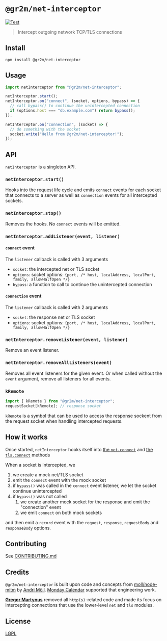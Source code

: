 # `@gr2m/net-interceptor`

[![Test](https://github.com/gr2m/node-net-interceptor/actions/workflows/test.yml/badge.svg)](https://github.com/gr2m/node-net-interceptor/actions/workflows/test.yml)

> Intercept outgoing network TCP/TLS connections

## Install

```
npm install @gr2m/net-interceptor
```

## Usage

```js
import netInterceptor from "@gr2m/net-interceptor";

netInterceptor.start();
netInterceptor.on("connect", (socket, options, bypass) => {
  // call bypass() to continue the unintercepted connection
  if (options.host === "db.example.com") return bypass();
});

netInterceptor.on("connection", (socket) => {
  // do something with the socket
  socket.write("Hello from @gr2m/net-interceptor!");
});
```

## API

`netInterceptor` is a singleton API.

### `netInterceptor.start()`

Hooks into the request life cycle and emits `connect` events for each socket that connects to a server as well as `connection` events for all intercepted sockets.

### `netInterceptor.stop()`

Removes the hooks. No `connect` events will be emitted.

### `netInterceptor.addListener(event, listener)`

#### `connect` event

The `listener` callback is called with 3 arguments

- `socket`: the intercepted net or TLS socket
- `options`: socket options: `{port, /* host, localAddress, localPort, family, allowHalfOpen */}`
- `bypass`: a function to call to continue the unintercepted connection

#### `connection` event

The `listener` callback is called with 2 arguments

- `socket`: the response net or TLS socket
- `options`: socket options: `{port, /* host, localAddress, localPort, family, allowHalfOpen */}`

### `netInterceptor.removeListener(event, listener)`

Remove an event listener.

### `netInterceptor.removeAllListeners(event)`

Removes all event listeners for the given event. Or when called without the `event` argument, remove all listeners for all events.

### `kRemote`

```js
import { kRemote } from "@gr2m/net-interceptor";
requestSocket[kRemote]; // response socket
```

`kRemote` is a symbol that can be used to access the response sockent from the request socket when handling intercepted requests.

## How it works

Once started, `netInterceptor` hooks itself into [the `net.connect`](https://nodejs.org/api/net.html#netconnect) and [the `tls.connect`](https://nodejs.org/api/tls.html#tlsconnectoptions-callback) methods

When a socket is intercepted, we

1. we create a mock net/TLS socket
2. emit the `connect` event with the mock socket
3. if `bypass()` was called in the `connect` event listener, we let the socket continue unintercepted
4. if `bypass()` was not called
   1. we create another mock socket for the response and emit the "connection" event
   2. we emit `connect` on both mock sockets

and then emit a `record` event with the `request`, `response`, `requestBody` and `responseBody` options.

## Contributing

See [CONTRIBUTING.md](CONTRIBUTING.md)

## Credits

`@gr2m/net-interceptor` is built upon code and concepts from [moll/node-mitm](https://github.com/moll/node-mitm) by [Andri Möll](http://themoll.com). [Monday Calendar](https://mondayapp.com) supported that engineering work.

**[Gregor Martynus](https://github.com/gr2m)** removed all `http(s)`-related code and made its focus on intercepting connections that use the lower-level `net` and `tls` modules.

## License

[LGPL](LICENSE.md)
